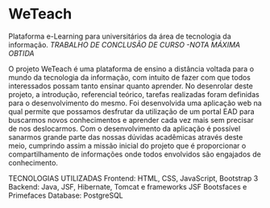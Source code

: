 # WeTeach
Plataforma e-Learning para universitários da área de tecnologia da informação. *TRABALHO DE CONCLUSÃO DE CURSO -NOTA MÁXIMA OBTIDA*

O projeto WeTeach é uma plataforma de ensino a distância voltada para o mundo da tecnologia da informação, com intuito de fazer com que
todos interessados possam tanto ensinar quanto aprender. No desenrolar deste projeto, a introdução, referencial teórico, tarefas realizadas
foram definidas para o desenvolvimento do mesmo. Foi desenvolvida uma aplicação web na qual permite que possamos desfrutar da utilização
de um portal EAD para buscarmos novos conhecimentos e aprender cada vez mais sem precisar de nos deslocarmos. Com o desenvolvimento 
da aplicação é possível sanarmos grande parte das nossas dúvidas acadêmicas através deste meio, cumprindo assim a missão inicial do 
projeto que é proporcionar o compartilhamento de informações onde todos envolvidos são engajados de conhecimento.

TECNOLOGIAS UTILIZADAS
Frontend: HTML, CSS, JavaScript, Bootstrap 3
Backend: Java, JSF, Hibernate, Tomcat e frameworks JSF Bootsfaces e Primefaces
Database: PostgreSQL
